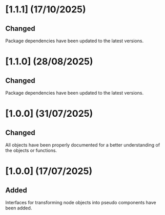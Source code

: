 # [1.1.1] (17/10/2025)
## Changed
Package dependencies have been updated to the latest versions.
# [1.1.0] (28/08/2025)
## Changed
Package dependencies have been updated to the latest versions.
# [1.0.0] (31/07/2025)
## Changed
All objects have been properly documented for a better understanding of the objects or functions.
# [1.0.0] (17/07/2025)
## Added
Interfaces for transforming node objects into pseudo components have been added.